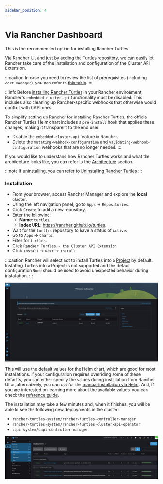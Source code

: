 ```yaml
---
sidebar_position: 4
---
```


# Via Rancher Dashboard

This is the recommended option for installing Rancher Turtles. 

Via Rancher UI, and just by adding the Turtles repository, we can easily let Rancher take care of the installation and configuration of the Cluster API Extension.

:::caution
In case you need to review the list of prerequisites (including `cert-manager`), you can refer to [this table](../intro.md#prerequisites).
:::

:::info
Before [installing Rancher Turtles](./using_helm.md#install-rancher-turtles-with-cluster-api-operator-as-a-helm-dependency) in your Rancher environment, Rancher's `embedded-cluster-api` functionality must be disabled. This includes also cleaning up Rancher-specific webhooks that otherwise would conflict with CAPI ones.

To simplify setting up Rancher for installing Rancher Turtles, the official Rancher Turtles Helm chart includes a `pre-install` hook that applies these changes, making it transparent to the end user:
- Disable the `embedded-cluster-api` feature in Rancher.
- Delete the `mutating-webhook-configuration` and `validating-webhook-configuration` webhooks that are no longer needed.
:::

If you would like to understand how Rancher Turtles works and what the architecture looks like, you can refer to the [Architecture](../../reference-guides/architecture/intro.md) section.

:::note
If uninstalling, you can refer to [Uninstalling Rancher Turtles](../uninstall_turtles.md)
:::

### Installation

- From your browser, access Rancher Manager and explore the **local** cluster.
- Using the left navigation panel, go to `Apps` -> `Repositories`.
- Click `Create` to add a new repository.
- Enter the following:
    - **Name**: `turtles`.
    - **Index URL**: https://rancher.github.io/turtles.
- Wait for the `turtles` repository to have a status of `Active`.
- Go to `Apps` -> `Charts`.
- Filter for `turtles`.
- Click `Rancher Turtles - the Cluster API Extension`
- Click `Install` -> `Next` -> `Install`.

:::caution
Rancher will select not to install Turtles into a [Project](https://ranchermanager.docs.rancher.com/how-to-guides/new-user-guides/manage-clusters/projects-and-namespaces) by default. Installing Turtles into a Project is not supported and the default configuration `None` should be used to avoid unexpected behavior during installation.
:::

![install-turtles-from-ui](./install-turtles-from-ui.gif)

This will use the default values for the Helm chart, which are good for most installations. If your configuration requires overriding some of these defaults, you can either specify the values during installation from Rancher UI or, alternatively, you can opt for the [manual installation via Helm](./using_helm.md). And, if you are interested on learning more about the available values, you can check the [reference guide](../../reference-guides/rancher-turtles-chart/values.md).

The installation may take a few minutes and, when it finishes, you will be able to see the following new deployments in the cluster:
- `rancher-turtles-system/rancher-turtles-controller-manager`
- `rancher-turtles-system/rancher-turtles-cluster-api-operator`
- `capi-system/capi-controller-manager`

![deployments-turtles](./deployments-turtles.png)
